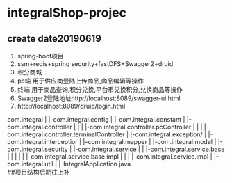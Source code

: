 # integralShop-projec
## create date20190619
<ol>
<li> spring-boot项目</li>
<li> ssm+redis+spring security+fastDFS+Swagger2+druid</li>
<li> 积分商城</li>
<li> pc端 用于供应商登陆上传商品,商品编辑等操作</li>
<li> 终端 用于商品查询,积分兑换,平台币兑换积分,兑换商品等操作</li>
<li> Swagger2登陆地址http://localhost:8089/swagger-ui.html</li>
<li> http://localhost:8089/druid/login.html</li>
</ol>

 <div>
	        com.integral
  		|
  		|-com.integral.config
  		|
  		|-com.integral.constant
  		|
		  |-com.integral.controller
  		|             |
 	     |             |-com.integral.controller.pcController 
          |             |
  	    |             |-com.integral.controller.terminalController 
 	     |
  		|-com.integral.exception/
          |
  		|-com.integral.interceptior 
      	|
  		|-com.integral.mapper
  		|
  		|-com.integral.model
  		|
  		|-com.integral.security
 	 	|
  		|-com.integral.service
  		|              
  		|              |-com.integral.service.base
  		|              |           |
	  	|              |           |-com.integral.service.base.impl
 	     |              |
  		|              |-com.integral.service.impl
 	     |
          |-com.integral.util
  		|
  		|-IntegralApplication.java
</div>
##项目结构后期往上补
